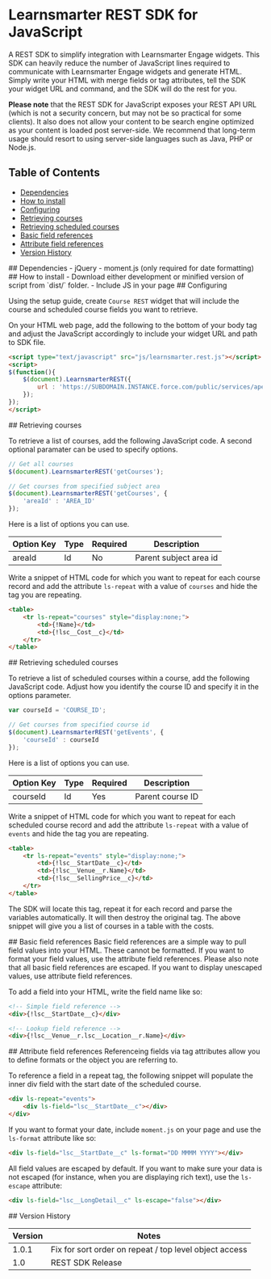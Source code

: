 # Learnsmarter REST SDK for JavaScript
A REST SDK to simplify integration with Learnsmarter Engage widgets. This SDK can heavily reduce the number of JavaScript lines required to communicate with Learnsmarter Engage widgets and generate HTML. Simply write your HTML with merge fields or tag attributes, tell the SDK your widget URL and command, and the SDK will do the rest for you.

**Please note** that the REST SDK for JavaScript exposes your REST API URL (which is not a security concern, but may not be so practical for some clients). It also does not allow your content to be search engine optimized as your content is loaded post server-side. We recommend that long-term usage should resort to using server-side languages such as Java, PHP or Node.js.

## Table of Contents
* [Dependencies](#dependencies)
* [How to install](#how-to-install)
* [Configuring](#configuring)
* [Retrieving courses](#retrieving-courses)
* [Retrieving scheduled courses](#retrieving-scheduled-courses)
* [Basic field references](#basic-field-references)
* [Attribute field references](#attribute-field-references)
* [Version History](#version-history)

<a name="dependencies"/>
## Dependencies
- jQuery
- moment.js (only required for date formatting)

<a name="how-to-install"/>
## How to install
- Download either development or minified version of script from `dist/` folder.
- Include JS in your page

<a name="configuring" />
## Configuring

Using the setup guide, create `Course REST` widget that will include the course and scheduled course fields you want to retrieve.

On your HTML web page, add the following to the bottom of your body tag and adjust the JavaScript accordingly to include your widget URL and path to SDK file.

```html
<script type="text/javascript" src="js/learnsmarter.rest.js"></script>
<script>
$(function(){
    $(document).LearnsmarterREST({
        url : 'https://SUBDOMAIN.INSTANCE.force.com/public/services/apexrest/lsi/widget/WIDGET_NAME'
    });
});
</script>
```

<a name="retrieving-courses" />
## Retrieving courses

To retrieve a list of courses, add the following JavaScript code. A second optional paramater can be used to specify options.

```javascript
// Get all courses
$(document).LearnsmarterREST('getCourses');

// Get courses from specified subject area
$(document).LearnsmarterREST('getCourses', {
	'areaId' : 'AREA_ID'
});
```

Here is a list of options you can use.

| Option Key | Type | Required | Description 			|
| ---------- | ---- | -------- | ---------------------- |
| areaId     | Id   | No	   | Parent subject area id |

Write a snippet of HTML code for which you want to repeat for each course record and add the attribute `ls-repeat` with a value of `courses` and hide the tag you are repeating.

```html
<table>
	<tr ls-repeat="courses" style="display:none;">
		<td>{!Name}</td>
		<td>{!lsc__Cost__c}</td>
	</tr>
</table>
```


<a name="retrieving-scheduled-courses" />
## Retrieving scheduled courses

To retrieve a list of scheduled courses within a course, add the following JavaScript code. Adjust how you identify the course ID and specify it in the options parameter.

```javascript
var courseId = 'COURSE_ID';

// Get courses from specified course id
$(document).LearnsmarterREST('getEvents', {
	'courseId' : courseId
});
```

Here is a list of options you can use.

| Option Key | Type | Required  | Description 		 |
| ---------- | ---- | --------- | ------------------ |
| courseId   | Id   | Yes 		| Parent course ID 	 | 

Write a snippet of HTML code for which you want to repeat for each scheduled course record and add the attribute `ls-repeat` with a value of `events` and hide the tag you are repeating.

```html
<table>
	<tr ls-repeat="events" style="display:none;">
		<td>{!lsc__StartDate__c}</td>
		<td>{!lsc__Venue__r.Name}</td>
		<td>{!lsc__SellingPrice__c}</td>
	</tr>
</table>
```


The SDK will locate this tag, repeat it for each record and parse the variables automatically. It will then destroy the original tag. The above snippet will give you a list of courses in a table with the costs.

<a name="basic-field-references" />
## Basic field references
Basic field references are a simple way to pull field values into your HTML. These cannot be formatted. If you want to format your field values, use the attribute field references. Please also note that all basic field references are escaped. If you want to display unescaped values, use attribute field references.

To add a field into your HTML, write the field name like so:

```html
<!-- Simple field reference -->
<div>{!lsc__StartDate__c}</div>

<!-- Lookup field reference -->
<div>{!lsc__Venue__r.lsc__Location__r.Name}</div>
```


<a name="attribute-field-references" />
## Attribute field references
Referenceing fields via tag attributes allow you to define formats or the object you are referring to.

To reference a field in a repeat tag, the following snippet will populate the inner div field with the start date of the scheduled course.

```html
<div ls-repeat="events">
	<div ls-field="lsc__StartDate__c"></div>
</div>
```

If you want to format your date, include `moment.js` on your page and use the `ls-format` attribute like so:

```html
<div ls-field="lsc__StartDate__c" ls-format="DD MMMM YYYY"></div>
```

All field values are escaped by default. If you want to make sure your data is not escaped (for instance, when you are displaying rich text), use the `ls-escape` attribute:

```html
<div ls-field="lsc__LongDetail__c" ls-escape="false"></div>
```

<a name="version-history" />
## Version History


| Version   | Notes                    |
| --------- | ------------------------ |
| 1.0.1     | Fix for sort order on repeat / top level object access |
| 1.0       | REST SDK Release         |
